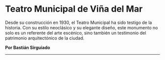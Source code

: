 # Teatro Municipal de Viña del Mar

Desde su construcción en 1930, el Teatro Municipal ha sido testigo de la historia. Con su estilo neoclásico y su elegante diseño, este monumento no solo es un referente del arte escénico, sino también un testimonio del patrimonio arquitectónico de la ciudad.

**Por Bastián Sirguiado**

- - - - 
